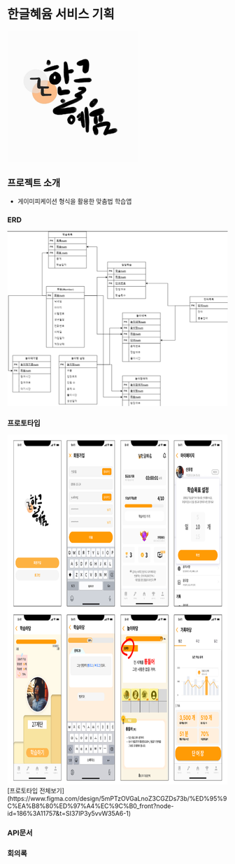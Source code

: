 # 한글혜윰 서비스 기획
<img src="logo_hyeyum.jpg" width="300" height="300"/>

## 프로젝트 소개
- 게이미피케이션 형식을 활용한 맞춤법 학습앱

### ERD
<img src="erd_hyeyum.png" width="600" height="400"/>

### 프로토타입
<img src="proto_hyeyum.png" width="800" height="800"/>
[프로토타입 전체보기](https://www.figma.com/design/5mPTzOVGaLnoZ3CGZDs73b/%ED%95%9C%EA%B8%80%ED%97%A4%EC%9C%B0_front?node-id=186%3A11757&t=SI37IP3y5vvW35A6-1)

### API문서


### 회의록

